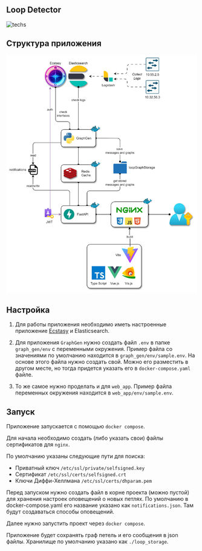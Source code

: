 ## Loop Detector

![techs](https://skillicons.dev/icons?i=py,redis,fastapi,vue,vite,ts,docker)

## Структура приложения

![schema](/docs/schema.jpg)

## Настройка

1. Для работы приложения необходимо иметь настроенные приложение
   [Ecstasy](https://github.com/ig-rudenko/ecstasy) и Elasticsearch.

2. Для приложения `GraphGen` нужно создать файл `.env` в папке `graph_gen/env`
   с переменными окружения.
   Пример файла со значениями по умолчанию находится в
   `graph_gen/env/sample.env`. На основе этого файла нужно создать свой.
   Можно его разместить в другом месте, но тогда придется указать его в `docker-compose.yaml` файле.

3. То же самое нужно проделать и для `web_app`. Пример файла переменных окружения
   находится в `web_app/env/sample.env`.

## Запуск

Приложение запускается с помощью `docker compose`.

Для начала необходимо создать (либо указать свои) файлы сертификатов для `nginx`.

По умолчанию указаны следующие пути для поиска:

- Приватный ключ `/etc/ssl/private/selfsigned.key`
- Сертификат `/etc/ssl/certs/selfsigned.crt`
- Ключи Диффи-Хеллмана `/etc/ssl/certs/dhparam.pem`

Перед запуском нужно создать файл в корне проекта (можно пустой) для хранения настроек
оповещений о новых петлях. По умолчанию в docker-compose.yaml его название
указано как `notifications.json`. Там будут создаваться способы оповещений.

Далее нужно запустить проект через `docker compose`.

Приложение будет сохранять граф петель и его сообщения в json файлы.
Хранилище по умолчанию указано как `./loop_storage`.